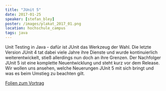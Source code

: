 ```yaml
---
title: "JUnit 5"
date: 2017-01-25
speaker: [stefan_bley]
poster: /images/plakat_2017_01.png
location: hochschule_campus
tags: java
---
```


Unit Testing in Java - dafür ist JUnit das Werkzeug der Wahl. Die letzte Version JUnit 4 tat dabei viele Jahre ihre Dienste und wurde kontinuierlich weiterentwickelt, stieß allerdings nun doch an ihre Grenzen. Der Nachfolger JUnit 5 ist eine komplette Neuentwicklung und steht kurz vor dem Release. Wir wollen uns ansehen, welche Neuerungen JUnit 5 mit sich bringt und was es beim Umstieg zu beachten gilt.

<a href="http://jug-gr.de/downloads/juggr_jUnit5.pdf">Folien zum Vortrag</a>
